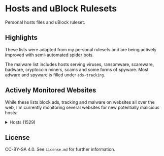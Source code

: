 # Hosts and uBlock Rulesets

Personal hosts files and uBlock ruleset.

## Highlights

These lists were adapted from my personal rulesets and are being actively improved with semi-automated spider bots.

The malware list includes hosts serving viruses, ransomware, scareware, badware, cryptocoin miners, scams and some forms of spyware. Most adware and spyware is filled under `ads-tracking`.

## Actively Monitored Websites

While these lists block ads, tracking and malware on websites all over the web, I'm currently monitoring several websites for new potentially malicious hosts:

<details>
    <summary>Hosts (1529)</summary>

    123contactform.com
    123formbuilder.com
    123milhas.com
    1337x.to
    1password.com
    3blue1brown.com
    500px.com
    707.pt
    9gag.com
    9to5mac.com
    aa.com
    aa.net.uk
    aaas.org
    abbott.com
    abc.net.au
    abcnews.go.com
    abercrombie.com
    abilifymaintena.com
    abola.pt
    about.gitlab.com
    about.sourcegraph.com
    abuseipdb.com
    academia.edu
    accessibilityserver.org
    accuweather.com
    acer.com
    acessibilidade.gov.pt
    acesso.gov.pt
    activobank.pt
    adaway.org
    addons.mozilla.org
    addtocalendar.com
    adguard.com
    adobe.com
    adt.com
    adultswim.com
    adyen.com
    aeroflot.ru
    affirm.com
    afvclub.com
    aia.com
    airasia.com
    airbnb.co.uk
    airbnb.com
    airbnb.com.sg
    airbnb.pt
    aircanada.com
    airfrance.fr
    akamai.com
    alaskaair.com
    aldi.co.uk
    aldi.pt
    alienvault.com
    aliexpress.com
    alipay.com
    aljazeera.com
    all-about-photo.com
    allegiantair.com
    allianzlife.com
    allrecipes.com
    allsides.com
    alltrails.com
    allure.com
    ally.com
    altice-empresas.pt
    amadeus.com
    amadeus.net
    amazon.co.uk
    amazon.com
    amazon.com.br
    amazon.de
    amazon.es
    amazon.fr
    amazon.in
    ambicular.com
    americanairlines.co.uk
    anacom.pt
    anandtech.com
    ancestry.com.au
    anchor.fm
    android.com
    androidauthority.com
    androidcentral.com
    androidpolice.com
    ansys.com
    antena3.com
    anyvan.com
    aol.com
    apache.org
    apachecon.com
    apai.org.pt
    aparat.com
    apple.com
    appointmentthing.com
    apps.evozi.com
    appsecvillage.com
    architecturaldigest.com
    archive.org
    archiveofourown.org
    arewewebyet.org
    argenta.eu
    argos.co.uk
    army.mod.uk
    arstechnica.com
    art42.net
    asciinema.org
    asoftmurmur.com
    atlassian.com
    atresplayer.com
    att.com
    au.com
    audible.co.uk
    audible.com
    audiobooks.co.uk
    audiobooks.com
    autodesk.com
    autofoco.pt
    avatars.io
    aveva.com
    aviasales.ru
    aviva.co.uk
    aws.amazon.com
    azores.gov.pt
    backblaze.com
    baidu.com
    bancomundial.org
    bancsabadell.com
    bankofamerica.com
    barclays.co.uk
    bbc.co.uk
    bbc.com
    bbva.pe
    beatsbydre.com
    behance.net
    ben-evans.com
    bertrand.pt
    bestbuy.ca
    bestbuy.com
    billboard.com
    bing.com
    binvis.io
    biography.com
    bit.ly
    bitbucket.org
    bitly.com
    bitwarden.com
    blanchir-sp.net
    bleacherreport.com
    blender.org
    blockbuster.com
    blog.cloudflare.com
    blog.disqus.com
    blog.feedly.com
    blog.golang.org
    blog.google
    blog.kraken.com
    blog.moneyfarm.com
    blog.moneysavingexpert.com
    blog.mozilla.org
    blog.rust-lang.org
    blog.unmind.com
    blogger.com
    blogspot.com
    blood.co.uk
    bloomandwild.com
    bloomberg.com
    blueapron.com
    bluestacks.com
    bomcondutor.pt
    bonappetit.com
    booking.com
    boots.com
    booxi.com
    booxi.eu
    boston.com
    bostonglobe.com
    bot.land
    brave.com
    brilliant.org
    britishairways.com
    browsealoud.com
    browser-update.org
    browserstack.com
    brusselstimes.com
    bsideslisbon.org
    bt.com
    bugs.chromium.org
    businessinsider.com
    buzzfeed.com
    buzzfeednews.com
    bytecodealliance.org
    cafe24.com
    cafedenata.com
    calendar.google.com
    calzedonia.com
    caniuse.com
    caniuse.rs
    canva.com
    capitalone.com
    capitaloneshopping.com
    carbon.now.sh
    carbonmade.com
    careers.google.com
    careers.microsoft.com
    cars.com
    caseys.com
    casio-intl.com
    cbc.ca
    cbs.com
    cbsnews.com
    cbssports.com
    cctv.pt
    cdbaby.com
    cdc.gov
    cdiscount.com
    cedars-sinai.org
    celebrities.id
    censys.io
    centex.com
    centurylink.com
    cgd.pt
    ch.hotels.com
    championat.com
    changelog.com
    chase.com
    cheapoair.com
    cheats.rs
    checkr.com
    chelseafc.com
    chess.com
    chrome.google.com
    chromium.org
    ciena.com
    cio.com
    cisco.com
    citibank.com.au
    claris.com
    clickhouse.com
    clickup.com
    clockify.me
    cloud.huawei.com
    cloudconvert.com
    cloudera.com
    cloudflare.com
    cloudflare.design
    cloudinary.com
    cmjornal.pt
    cnbc.com
    cnet.com
    cnn.com
    cntraveler.com
    cntraveller.com
    codacy.com
    code.org
    codewars.com
    cognitoforms.com
    cogweb.pt
    cointelegraph.com
    colorbox.io
    commandlinefu.com
    commitstrip.com
    commoncrawl.org
    confraria.ap2si.org
    consumerreports.org
    contacts.google.com
    continente.pt
    cookpad.com
    costco.com
    coursera.org
    courses.edx.org
    covid.randox.com
    cox.com
    cpanel.net
    craigslist.org
    crane.aero
    crates.io
    creativecommons.org
    croma.com
    crowdin.com
    crt.sh
    crxcavator.io
    crypto.stanford.edu
    crypto101.io
    cryptohack.org
    cryptopals.com
    cs155.stanford.edu
    csdn.net
    csp-evaluator.withgoogle.com
    cssgridgarden.com
    ctt.pt
    cuf.pt
    curbed.com
    cvs.com
    d3js.org
    dagospia.com
    dailymail.co.uk
    dailymotion.com
    dancres.github.io
    danielmiessler.com
    daraz.pk
    daringfireball.net
    darksky.net
    dash.cloudflare.com
    datadoghq.com
    datatracker.ietf.org
    dazn.com
    de.foursquare.com
    de.hotels.com
    debian.org
    decathlon.co.uk
    deciem.com
    deepl.com
    defense.gov
    degiro.co.uk
    dehashed.com
    delta.com
    devdocs.io
    developer.android.com
    developer.mozilla.org
    developers.google.com
    developers.googleblog.com
    developers.whatismybrowser.com
    dezeen.com
    dezeenjobs.com
    dgs.pt
    dicionario.priberam.org
    dictionary.cambridge.org
    dictionary.com
    digicert.com
    digitalocean.com
    digitaltrends.com
    dilbert.com
    dinheirovivo.pt
    discord.com
    discourse.org
    discover.com
    disqus.com
    dithering.fm
    diy.com
    dmca.com
    dn.pt
    dnb.com
    dnoticias.pt
    dnsdumpster.com
    dnsleaktest.com
    dnslytics.com
    dnsspy.io
    doaj.org
    doc.rust-lang.org
    docker.com
    docs.google.com
    docs.rs
    docusign.com
    domaintools.com
    dontkillmyapp.com
    doubleclick.net
    doutorfinancas.pt
    download.cnet.com
    download.lineageos.org
    dpd.co.uk
    dpreview.com
    draw.io
    dreamhost.com
    driftstreams.com
    drive.google.com
    dropbox.com
    drudgereport.com
    drugs.com
    duckduckgo.com
    dunkindonuts.com
    dxomark.com
    easyeda.com
    easyjet.com
    easylist.to
    ebay.co.uk
    ebay.com
    ebookers.ch
    ebookers.com
    ebookers.de
    econlib.org
    economist.com
    ecustomeropinions.com
    edc.ca
    edition.cnn.com
    edreams.com
    edx.org
    ee.co.uk
    eff.org
    egorealestate.com
    emailprivacytester.com
    emirates.com
    emma-mattress.co.uk
    emma-sleep.co.uk
    empresashoje.pt
    en.gravatar.com
    en.m.wikipedia.org
    en.wikipedia.org
    engadget.com
    eonenergy.com
    epicurious.com
    eportugal.gov.pt
    eqinvestors.co.uk
    eschersket.ch
    espn.co.uk
    espn.com
    ethn.io
    etrade.com
    etsy.com
    eu.playstation.com
    eu.puma.com
    europa.eu
    eventbrite.com
    ewg.org
    example.com
    excalidraw.com
    exercism.org
    expedia.at
    expedia.ch
    expedia.co.uk
    expedia.com
    expedia.de
    explainshell.com
    exponent.fm
    express.co.uk
    express.com
    expresso-digital.pt
    expresso.pt
    f-droid.org
    fabricadestartups.com
    facebook.com
    facebook.net
    fakespot.com
    fanboy.co.nz
    fandom.com
    farefirst.com
    farmaciasdeservico.net
    farnell.com
    fasterthanli.me
    fastly.com
    fastmail.com
    fb.com
    fbcdn.net
    fca.pt
    fcbarcelona.com
    fcbarcelona.es
    fcm.unl.pt
    fct.pt
    fct.unl.pt
    fedex.com
    feedly.com
    fifa.com
    figma.com
    filemaker.com
    firefox.com
    fisheyemagazine.fr
    fiverr.com
    fivethirtyeight.com
    flattr.com
    flexboxfroggy.com
    flickr.com
    flightaware.com
    flightics.com
    flightio.com
    flightradar24.com
    flipboard.com
    flipkart.com
    flyfrontier.com
    flypgs.com
    flytap.com
    fnac.pt
    fool.com
    forbes.com
    forestadmin.com
    forms.gle
    formstack.com
    forum.vodafone.pt
    forum.xda-developers.com
    forwardemail.net
    foursquare.com
    foxbusiness.com
    foxnews.com
    foxsports.com
    fracz.com
    freedom.press
    freephonenum.com
    freetrade.io
    frida.re
    frontier.com
    frontiersin.org
    frutafeia.pt
    ft.com
    ftd.com
    fundacao.vodafone.pt
    fundingchoices.google.com
    g2.com
    gatsbyjs.com
    gatsbyjs.org
    gawker.com
    gchq.github.io
    geeksforgeeks.org
    getmonero.org
    getpostman.com
    getpushmonkey.com
    getweeklyupdate.com
    getzola.org
    gfycat.com
    ggpht.com
    ghost.org
    giftsear.ch
    gimp.org
    giphy.com
    gist.github.com
    gitbook.com
    gitcdn.xyz
    gitexplorer.com
    github.blog
    github.com
    github.community
    github.io
    gitlab.com
    gitter.im
    gizmodo.com
    glamour.com
    glamour.es
    glamourmagazine.co.uk
    glassdoor.co.uk
    glassdoor.com
    glazestock.com
    globalfree.net
    globalmediagroup.pt
    globo.com
    gmail.com
    gnu.org
    go.com
    go.dev
    goal.com
    godaddy.com
    gofundme.com
    goindigo.in
    golang.org
    goo.gl
    goodreads.com
    google-analytics.com
    google.ca
    google.co.in
    google.co.uk
    google.com
    google.com.hk
    google.cz
    google.de
    google.es
    google.fr
    google.ie
    google.pt
    google.ru
    google.se
    googleadservices.com
    googlepages.com
    googlesyndication.com
    googletagmanager.com
    googleusercontent.com
    googlevideo.com
    gov.uk
    gpathand.nhs.uk
    gq-magazine.co.uk
    gq.com
    gqportugal.pt
    grafana.com
    grammarly.com
    grapheneos.org
    graphicsprings.com
    gravatar.com
    greenhouse.io
    gsmarena.com
    gtdfh.branchable.com
    gtdfh.liw.fi
    gtmetrix.com
    guiadooeste.pt
    gulbenkian.pt
    gulfnews.com
    gumtree.com
    gutenberg.org
    gvt1.com
    gvt2.com
    haaretz.co.il
    haaretz.com
    hackaday.com
    hackerone.com
    hackerrank.com
    hackertarget.com
    hacks.mozilla.org
    hagglezon.com
    hardenize.com
    harley-davidson.com
    harvard.edu
    haskell.org
    hasura.io
    haveibeenpwned.com
    hcaptcha.com
    healthengine.com.au
    healthline.com
    hellofresh.co.uk
    hellofresh.com
    help.instagram.com
    help.steampowered.com
    help.twitter.com
    hemingwayapp.com
    herbie.uwplse.org
    hermanmiller.com
    hetzner.com
    hicloud.com
    hire.google.com
    hl.co.uk
    home.kpmg
    homeaway.com
    homeaway.pt
    homedepot.com
    hoovers.com
    hosts-file.net
    hotels.com
    howsmyssl.com
    howtogeek.com
    hp.com
    hstspreload.org
    html5box.com
    httpbin.org
    https-rulesets.org
    httpstatuses.com
    httptoolkit.tech
    huffingtonpost.co.uk
    huffingtonpost.com
    huffpost.com
    hugedomains.com
    hulu.com
    humblebundle.com
    huntington.com
    hwg.org
    hyperoptic.com
    iberia.com
    ibm.com
    icloud.com
    icomoon.io
    idealista.pt
    ieftimov.com
    ietf.org
    ifixit.com
    iheart.com
    ijg.org
    ikea.com
    imagemagick.org
    imdb.com
    imgur.com
    imovirtual.com
    imperial.ac.uk
    in.gov
    indeed.co.uk
    indeed.com
    independent.co.uk
    indiatimes.com
    indiatoday.in
    indiehackers.com
    informa.com
    inquirer.com
    insect.sh
    insidehook.com
    insightexpressai.com
    instagram.com
    instant.page
    instructure.com
    intel.com
    intensedebate.com
    interbank.pe
    intercom.com
    intervalworld.com
    interviewcake.com
    interviewing.io
    intimissimi.com
    invaluable.com
    investopedia.com
    investor.vanguard.com
    investors.com
    iobit.com
    iol.pt
    ipfs.io
    ipinfo.io
    ipleak.net
    ipredictive.com
    islington.gov.uk
    issuu.com
    isthereanydeal.com
    itsfoss.com
    iwantmyname.com
    iz.ru
    jazzkeys.plan8.co
    jd.com
    jetblue.com
    jetstar.com
    jn.pt
    jobs.nhs.uk
    johnlewis.com
    joindiaspora.com
    joinhoney.com
    joinmastodon.org
    jornaldenegocios.pt
    jrvidal.github.io
    jsfiddle.net
    jsonwebtoken.io
    juntadeandalucia.es
    jvns.ca
    jwt.io
    kaleido.ai
    kayak.co.uk
    kayak.com
    kayak.pt
    keybase.io
    keybr.com
    kfchess.com
    khanacademy.org
    kickstarter.com
    kingfisher.com
    kinja.com
    kitchenstories.com
    kiwi.com
    kiwico.com
    knowyourmeme.com
    kohls.com
    kriesi.at
    krisp.ai
    kuantokusta.pt
    lacounty.gov
    languagetool.org
    lasexta.com
    latam.com
    latestdeals.co.uk
    latimes.com
    lawsofux.com
    layoutit.com
    learnxinyminutes.com
    leetcode.com
    legalandgeneral.com
    lennyletter.com
    lenscrafters.com
    letras.ulisboa.pt
    lettersofnote.com
    levels.fyi
    lexus.com
    lib.rs
    liberapay.com
    libgen.rs
    lichess.org
    lidel.pt
    lidl.co.uk
    lifehacker.com
    lifesavvy.com
    lineageos.org
    linear.app
    linkedin.com
    linkfire.com
    list-manage.com
    live.com
    lnk.to
    lobste.rs
    logitech.com
    londonlibrary.co.uk
    longreads.com
    lowes.com
    lua.org
    lucentis.com
    lufthansa.com
    lululemon.co.uk
    lundbeck.com
    lusa.pt
    lwn.net
    m.activobank.pt
    m.facebook.com
    m.google.com
    m.olx.pt
    m.youtube.com
    macbooster.net
    macquarie.com.au
    macromedia.com
    magnumphotos.com
    mail.google.com
    mail.ru
    mail.yandex.ru
    mailchimp.com
    mailgun.com
    mailinator.com
    maisfutebol.iol.pt
    malwarebytes.com
    malwaredomainlist.com
    manning.com
    maps.google.com
    maps.google.pt
    maps.windows.com
    marca.com
    marcus.com
    marketingreportoptout.visa.com
    marksandspencer.eu
    marriott.com
    marriottvacationclub.com
    maruedr.com
    marugroup.net
    marumatchbox.com
    mashable.com
    mastercard.co.uk
    mastercard.com
    mastercard.pt
    matrix.org
    mattermost.com
    mattpalm.com
    mawdoo3.com
    mayoclinic.org
    mbasic.facebook.com
    mbna.ca
    mbway.pt
    mcafee.com
    mcdonalds.com
    mediawiki.org
    medicina.ulisboa.pt
    medium.com
    meet.jit.si
    meetup.com
    mendeley.com
    meo.pt
    merriam-webster.com
    meta.wikimedia.org
    metacafe.com
    metro.co.uk
    metrolisboa.pt
    mic.com
    michael-noll.com
    microsoft.com
    migueldemoura.com
    miguelmoura.com
    miro.com
    mirror.co.uk
    mises.org
    misumi-ec.com
    mlb.com
    mlive.com
    mobile.twitter.com
    modsecurity.org
    moey.pt
    momentjs.com
    momondo.co.uk
    momondo.com
    momondo.pt
    money.co.uk
    moneyfarm.com
    moneysavingexpert.com
    monkeyuser.com
    monster.com
    montepio.org
    monzo.com
    moodys.com
    morganstanley.com
    moss.garden
    motionbox.io
    mozilla.org
    mr-blue.com
    mrblue.es
    mrhandyman.com
    mrporter.com
    msedge.net
    msn.com
    mulberry.com
    mullvad.net
    musclewiki.com
    myshopify.com
    myspace.com
    mysql.com
    myvi.in
    n-gate.com
    nab.com.au
    namesilo.com
    nasa.gov
    nationalreview.com
    nationwide.co.uk
    nature.com
    natwestgroup.com
    nautil.us
    naver.com
    nbc.com
    nbcnews.com
    ncbi.nlm.nih.gov
    ndclondon.com
    nejm.org
    nestle.com
    net-a-porter.com
    netflix.com
    netflix.de
    netlify.com
    news.harvard.edu
    news.ycombinator.com
    newyorker.com
    nextdoor.co.uk
    nextdoor.com
    nfl.com
    nginx.org
    nhs.uk
    nih.gov
    nintendo.com
    nj.com
    njal.la
    nobelprize.org
    note.com
    notebookchat.com
    notebookcheck.com
    notebookcheck.net
    noticiasaominuto.com
    nowtv.com
    nowtv.it
    npr.org
    ntp.org
    nunomoura.com
    nutrimento.pt
    nvidia.com
    nyaa.si
    nydailynews.com
    nymag.com
    nypost.com
    nytimes.com
    oaknorth.co.uk
    oaknorth.com
    observador.pt
    observatory.mozilla.org
    octopus.energy
    oculus.com
    office.com
    office.net
    office365.com
    ohdear.app
    ohdearapp.com
    ok.ru
    okezone.com
    olx.pt
    ondacero.es
    oneplus.com
    onetravel.com
    onlyfans.com
    open.spotify.com
    openai.com
    opendns.com
    opengapps.org
    openlibrary.org
    openrent.co.uk
    openstack.org
    openstreetmap.org
    opentable.com
    openvim.com
    openweathermap.org
    openweb.com
    openwrt.org
    opera.com
    opinionstage.com
    oracle.com
    orbitz.com
    ordemdospsicologos.pt
    otempo.pt
    otx.alienvault.com
    outlook.com
    outlook.live.com
    overleaf.com
    owm.io
    oxide.computer
    pa.gov
    pactor.pt
    pages.github.com
    panasonic.com
    panasonic.net
    panda.tv
    patreon.com
    pay.google.com
    paypal.com
    payscale.com
    pcdiga.com
    pcgamer.com
    pearlevision.com
    pearlevisioneyecare.com
    peeringdb.com
    people.com
    peppercarrot.com
    petapixel.com
    petbarn.com.au
    pewinternet.org
    pewresearch.org
    pexels.com
    pfizer.com
    pgl.yoyo.org
    phoronix.com
    photopea.com
    photos.google.com
    php.net
    pi-hole.net
    picsum.photos
    pingodoce.pt
    pinterest.com
    pinterest.pt
    pitchfork.com
    pixabay.com
    pixeldungeon.fandom.com
    placeholder.com
    plainenglish.co.uk
    play.golang.org
    play.rust-lang.org
    playstation.com
    plos.org
    plus.google.com
    poeditor.com
    pole-emploi.fr
    politico.com
    pornhub.com
    portal.azores.gov.pt
    portaldasfinancas.gov.pt
    portswigger.net
    portugal.gov.pt
    positivessl.com
    possiblerust.com
    post-gazette.com
    postman.com
    postmarkapp.com
    potterybarn.com
    pplware.sapo.pt
    practical-go-lessons.com
    premierleague.com
    privacyshield.gov
    privacytools.io
    privatebin.net
    privateinternetaccess.com
    probely.com
    producthunt.com
    profiler.firefox.com
    projectifi.io
    promotorres.pt
    propublica.org
    protocol.com
    protonmail.com
    provincial.com
    prowritingaid.com
    prozis.com
    pscp.tv
    pt.godaddy.com
    pt.indeed.com
    pt.m.wikipedia.org
    public.com
    publiccom
    publico.pt
    pubmed.ncbi.nlm.nih.gov
    puma.com
    puretalkusa.com
    qatarairways.com
    quantamagazine.org
    queryfeed.net
    quizlet.com
    quora.com
    rainbowhunt.com
    ralphlauren.co.uk
    raspberrypi.org
    realfavicongenerator.net
    realtor.com
    reberhardt.com
    recurse.com
    redbull.com
    redbull.tv
    reddit.com
    rede-expressos.pt
    redhat.com
    refirmlabs.com
    regex101.com
    regions.com
    remax.pt
    remove.bg
    replit.com
    researchgate.net
    rethink.org
    reuters.com
    reviewgeek.com
    revolut.com
    rfc.fyi
    riamoneytransfer.com
    rightmove.co.uk
    riotgames.com
    robinhood.com
    roblox.com
    roche.de
    rochehelse.no
    rogerebert.com
    rolex.com
    royallondon.com
    royalsociety.org
    royalsocietypublishing.org
    rtp.pt
    rust-analyzer.github.io
    rust-fuzz.github.io
    rust-lang.org
    rust-unofficial.github.io
    rust.godbolt.org
    ryanair.com
    s7.ru
    salesforce.com
    salon.com
    samsung.com
    sapo.pt
    saudecuf.pt
    sbf5.com
    scaleway.com
    sce.com
    scholar.google.co.uk
    scholar.google.com
    scholar.google.pt
    sci-bay.org
    sci-hub.do
    science.org
    sciencedirect.com
    sciencemag.org
    scientificamerican.com
    scotiabank.com
    sdpnoticias.com
    searchcode.com
    seb.lt
    sec.gov
    secure.vanguardinvestor.co.uk
    securityheaders.com
    securitytrails.com
    securityunlockedpodcast.com
    seekingalpha.com
    seg-social.pt
    self.com
    seloger.com
    send.vis.ee
    sendgrid.com
    sephora.com
    sephora.fr
    sfr.fr
    shadow.tech
    sharepoint.com
    sharesmagazine.co.uk
    shellcheck.net
    shl.com
    shodan.io
    shutterstock.com
    sibs.com
    signal.org
    siteground.co.uk
    siteground.com
    skechers.co.uk
    skechers.com
    sketch.com
    sketchfab.com
    skiplagged.com
    sky.com
    sky.it
    skype.com
    skyscanner.com
    skyscanner.es
    skyscanner.it
    skyscanner.net
    skyscanner.pt
    skyscanner.ru
    skysports.com
    slack.com
    slate.com
    sleep.urbandroid.org
    slideshare.net
    sling.is
    smbc-comics.com
    smsreceivefree.com
    snapfish.com
    snowfl.com
    sns.gov.pt
    snusbase.com
    snyk.io
    so.com
    soerad.com
    solarwinds.com
    solidpop.com
    someonewhocares.org
    sonarcloud.io
    sony-asia.com
    sony-europe.com
    sony.co.uk
    sony.eu
    soundcloud.com
    sourceforge.net
    sourcegraph.com
    southwest.com
    spacex.com
    spanx.com
    spareroom.co.uk
    speed.cloudflare.com
    speedtest.net
    spirit.com
    splitwise.com
    spot.im
    spotahome.com
    spotify.com
    squarespace.com
    squareup.com
    squoosh.app
    ssllabs.com
    stackoverflow.com
    standard.co.uk
    standvirtual.com
    stanford.edu
    staples.com
    startpage.com
    startribune.com
    statista.com
    stockfishchess.org
    store.steampowered.com
    storycreatorapp.com
    stratechery.com
    streamlit.io
    stripe.com
    stumbleupon.com
    sunglasshut.com
    supercasa.pt
    superuser.com
    support.google.com
    support.mozilla.org
    support.signal.org
    support.steampowered.com
    surveymonkey.com
    swimlanes.io
    swtch.com
    symbolab.com
    symcb.com
    t-mobile.com
    t.co
    tableplus.com
    tailscale.com
    taobao.com
    target.com
    tarsnap.com
    tax.service.gov.uk
    taxscouts.com
    td.com
    teachyourselfcs.com
    teamflowhq.com
    teams.microsoft.com
    techbargains.com
    techcrunch.com
    technologyreview.com
    teenvogue.com
    telegraph.co.uk
    telephony.goog
    temp-mail.org
    tempo.co
    tempo.sapo.pt
    tensorflow.org
    termux.com
    tesco.com
    tescobank.com
    tesla.com
    testingforall.org
    texthelp.com
    textslashplain.com
    tfl.gov.uk
    tgw.com
    thameswater.co.uk
    the-eye.eu
    theatlantic.com
    theblaze.com
    thecyberwire.com
    thedailybeast.com
    thedailywtf.com
    theguardian.com
    thehill.com
    theintercept.com
    them.us
    themarker.com
    themeforest.net
    theoatmeal.com
    theonion.com
    theordinary.deciem.com
    thepiratebay.org
    theregister.co.uk
    theregister.com
    thesalarycalculator.co.uk
    thesaurus.com
    thesun.co.uk
    thetimes.co.uk
    theverge.com
    theweather.com
    thewirecutter.com
    thinkwithgoogle.com
    this-week-in-rust.org
    three.co.uk
    tiaa.org
    tiempo.com
    tiffosi.com
    tiktok.com
    timberland.co.uk
    timberland.pt
    time.com
    timeforkids.com
    timeout.com
    timeout.pt
    tineye.com
    tinyurl.com
    tio.run
    tiqcdn.com
    tldr.ostera.io
    tls-observatory.services.mozilla.com
    tls.imirhil.fr
    tls13.ulfheim.net
    tmall.com
    tmz.com
    tomsguide.com
    tomshardware.com
    topjohnwu.github.io
    touchpianist.com
    tour.golang.org
    tourofrust.com
    toyota.com
    trading212.com
    tradingview.com
    tranco-list.eu
    transfermarkt.co.uk
    transfermarkt.de
    transifex.com
    translate.google.com
    travelandleisure.com
    travelocity.com
    traveloka.com
    travelzoo.com
    trello.com
    tribunnews.com
    tripadvisor.co.uk
    tripadvisor.com
    tripadvisor.pt
    tripit.com
    triplebyte.com
    tropicalprice.com
    troyhunt.com
    tsf.pt
    tumblr.com
    tunein.com
    turkishairlines.com
    turnitin.com
    tvi24.iol.pt
    twilio.com
    twitch.tv
    twitter.com
    twrp.me
    typelit.io
    tyson.com
    ual.com
    ubi.com
    ubisoft.com
    udemy.com
    uefa.com
    uevora.pt
    ui.com
    uk.camelcamelcamel.com
    uk.flightaware.com
    uk.godaddy.com
    uk.indeed.com
    uk.puma.com
    uk.yahoo.com
    ukmeds.co.uk
    uky.edu
    ulisboa.pt
    uminho.pt
    underdog.io
    undraw.co
    uniplaces.com
    united.com
    unmind.com
    unsplash.com
    untappd.com
    ups.com
    urbandictionary.com
    urbandictionary.store
    us.etrade.com
    usa.visa.com
    usanetwork.com
    usatoday.com
    usmagazine.com
    usnews.com
    usps.com
    utorrent.com
    uxchecklist.github.io
    vale.com
    vanguard.com
    vanguardinvestor.co.uk
    vanityfair.com
    vectorlogo.zone
    vice.com
    videoshub.com
    viewdns.info
    vikingline.fi
    vilanova.com
    vim-adventures.com
    vim.so
    vimeo.com
    virginmedia.com
    virustotal.com
    visa.co.uk
    visa.com
    visa.pt
    vk.com
    vodafone.co.uk
    vodafone.pt
    voeazul.com.br
    voegol.com.br
    vogue.co.uk
    vogue.com
    vogue.es
    volaris.com
    vox.com
    vrbo.com
    vseigru.net
    vueling.com
    vulnerable.af
    vultr.com
    w3.org
    w3schools.com
    wagamama.com
    waitrose.com
    walgreens.com
    wallet.google.com
    walmart.com
    washingtonexaminer.com
    washingtonpost.com
    wassenaar.org
    wasteapp.pt
    watchtower.1password.com
    wattpad.com
    wave.webaim.org
    wayfair.co.uk
    wayfair.com
    weather.com
    weather.gov
    weatherspark.com
    weawow.com
    web.archive.org
    web.facebook.com
    web.mit.edu
    web.stanford.edu
    web.whatsapp.com
    webaim.org
    webex.com
    webflow.com
    webglearth.com
    webhint.io
    webmd.com
    weebly.com
    wellsfargo.com
    westernunion.com
    westpac.com.au
    wetransfer.com
    whatismybrowser.com
    whatismyip.com
    whatismyipaddress.com
    whatsapp.com
    whatsinthebox.tv
    which.co.uk
    whitehouse.gov
    who.int
    whoer.net
    whois.domaintools.com
    wigle.net
    wiki.alopex.li
    wikibuy.com
    wikihow.com
    wikimedia.org
    wikipedia.org
    wiley.com
    wimbledon.com
    windows.com
    windows.net
    windowsupdate.com
    wired.com
    wireguard.com
    wise.com
    wise.jobs
    witnesscountyhall.com
    wix.com
    wixsite.com
    wizardzines.com
    wizzair.com
    wmg.com
    womensecret.com
    wook.pt
    wordpress.com
    wordpress.org
    workable.com
    worldbank.org
    worldmarket.com
    wormhole.app
    worten.pt
    wp.com
    wsj.com
    wufoo.com
    wyndhamhotels.com
    xda-developers.com
    xe.com
    xfinity.com
    xinhuanet.com
    xkcd.com
    yahoo.com
    yandex.ru
    yatra.com
    yelp.co.uk
    yelp.com
    yoast.com
    yougov.co.uk
    yougov.com
    youinvest.co.uk
    youtu.be
    youtube.com
    ytimg.com
    yves-rocher.be
    yves-rocher.pt
    yvesrocherusa.com
    zara.com
    zdnet.com
    zen.co.uk
    zendesk.co.uk
    zendesk.com
    zillow.com
    zip.co
    zoho.com
    zomato.com
    zoom.us
    zoopla.co.uk
    zscaler.com
</details>

## License

CC-BY-SA 4.0. See `License.md` for further information.

